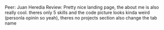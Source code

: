 

Peer: Juan Heredia
Review: Pretty nice landing page, the about me is also really cool. theres only 5 skills and the code picture looks kinda weird (personla opinin so yeah), theres no projects section also change the tab name